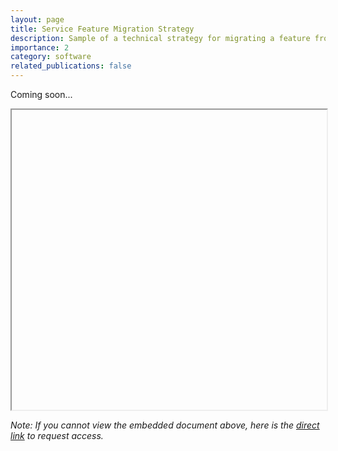 ```yaml
---
layout: page
title: Service Feature Migration Strategy
description: Sample of a technical strategy for migrating a feature from a generalized legacy service
importance: 2
category: software
related_publications: false
---
```


Coming soon...

<iframe src="" width="100%" height="480px" allow="autoplay"></iframe>

_Note: If you cannot view the embedded document above, here is the [direct link](#) to request access._
